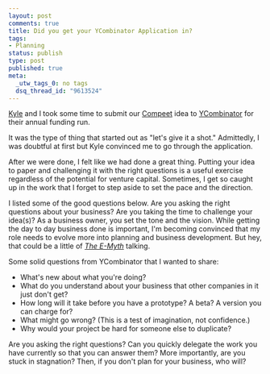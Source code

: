 ```yaml
--- 
layout: post
comments: true
title: Did you get your YCombinator Application in?
tags: 
- Planning
status: publish
type: post
published: true
meta: 
  _utw_tags_0: no tags
  dsq_thread_id: "9613524"
---
```

<a href="http://somedirection.com">Kyle</a> and I took some time to submit our <a href="http://www.compeet.com">Compeet</a> idea to <a href="http://ycombinator.com/">YCombinator</a> for their annual funding run.

It was the type of thing that started out as "let's give it a shot." Admittedly, I was doubtful at first but Kyle convinced me to go through the application.

After we were done, I felt like we had done a great thing.  Putting your idea to paper and challenging it with the right questions is a useful exercise regardless of the potential for venture capital. Sometimes, I get so caught up in the work that I forget to step aside to set the pace and the direction.

I listed some of the good questions below. Are you asking the right questions about your business? Are you taking the time to challenge your idea(s)? As a business owner, you set the tone and the vision. While getting the day to day business done is important, I'm becoming convinced that my role needs to evolve more into planning and business development. But hey, that could be a little of <a href="http://www.e-myth.com/"><em>The E-Myth</em></a> talking.

Some solid questions from YCombinator that I wanted to share:
<ul>
	<li>What's new about what you're doing?</li>
	<li>What do you understand about your business that other companies in it        just don't get?</li>
	<li>How long will it take before you have a prototype? A beta? A version you        can charge for?</li>
	<li>What might go wrong? (This is a test of imagination, not confidence.)</li>
	<li>Why would your project be hard for someone else to duplicate?</li>
</ul>
Are you asking the right questions? Can you quickly delegate the work you have currently so that you can answer them? More importantly, are you stuck in stagnation? Then, if you don't plan for your business, who will?
